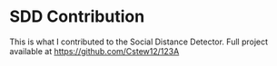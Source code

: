 # SDD Contribution

This is what I contributed to the Social Distance Detector. Full project available at https://github.com/Cstew12/123A